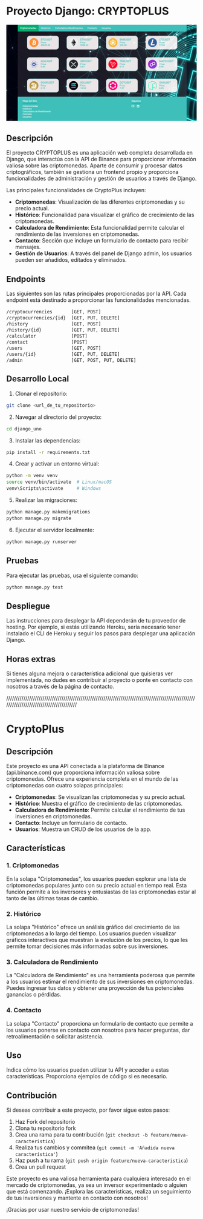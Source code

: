 # Proyecto Django: CRYPTOPLUS
  
  ![Imagen_home](./django_uno/static/images/1-home-b.png)

## Descripción

El proyecto CRYPTOPLUS es una aplicación web completa desarrollada en Django, que interactúa con la API de Binance para proporcionar información valiosa sobre las criptomonedas. Aparte de consumir y procesar datos criptográficos, también se gestiona un frontend propio y proporciona funcionalidades de administración y gestión de usuarios a través de Django.

Las principales funcionalidades de CryptoPlus incluyen:

- **Criptomonedas**: Visualización de las diferentes criptomonedas y su precio actual.
- **Histórico**: Funcionalidad para visualizar el gráfico de crecimiento de las criptomonedas.
- **Calculadora de Rendimiento**: Esta funcionalidad permite calcular el rendimiento de las inversiones en criptomonedas.
- **Contacto**: Sección que incluye un formulario de contacto para recibir mensajes.
- **Gestión de Usuarios**: A través del panel de Django admin, los usuarios pueden ser añadidos, editados y eliminados.


## Endpoints

Las siguientes son las rutas principales proporcionadas por la API. Cada endpoint está destinado a proporcionar las funcionalidades mencionadas.

```plaintext
/cryptocurrencies       [GET, POST]
/cryptocurrencies/{id}  [GET, PUT, DELETE]
/history                [GET, POST]
/history/{id}           [GET, PUT, DELETE]
/calculator             [POST]
/contact                [POST]
/users                  [GET, POST]
/users/{id}             [GET, PUT, DELETE]
/admin                  [GET, POST, PUT, DELETE]
```

## Desarrollo Local

1. Clonar el repositorio:

```bash
git clone <url_de_tu_repositorio>
```

2. Navegar al directorio del proyecto:

```bash
cd django_uno
```

3. Instalar las dependencias:

```bash
pip install -r requirements.txt
```

4. Crear y activar un entorno virtual:

```bash
python -m venv venv
source venv/bin/activate  # Linux/macOS
venv\Scripts\activate     # Windows
```

5. Realizar las migraciones:

```bash
python manage.py makemigrations
python manage.py migrate
```

6. Ejecutar el servidor localmente:

```bash
python manage.py runserver
```

## Pruebas

Para ejecutar las pruebas, usa el siguiente comando:

```bash
python manage.py test
```

## Despliegue

Las instrucciones para desplegar la API dependerán de tu proveedor de hosting. Por ejemplo, si estás utilizando Heroku, sería necesario tener instalado el CLI de Heroku y seguir los pasos para desplegar una aplicación Django.

## Horas extras

Si tienes alguna mejora o característica adicional que quisieras ver implementada, no dudes en contribuir al proyecto o ponte en contacto con nosotros a través de la página de contacto.


////////////////////////////////////////////////////////////////////////////////////////////////////////////////////////////////////////

# CryptoPlus

## Descripción

Este proyecto es una API conectada a la plataforma de Binance (api.binance.com) que proporciona información valiosa sobre criptomonedas. Ofrece una experiencia completa en el mundo de las criptomonedas con cuatro solapas principales:

- **Criptomonedas**: Se visualizan las criptomonedas y su precio actual.
- **Histórico**: Muestra el gráfico de crecimiento de las criptomonedas.
- **Calculadora de Rendimiento**: Permite calcular el rendimiento de tus inversiones en criptomonedas.
- **Contacto**: Incluye un formulario de contacto.
- **Usuarios**: Muestra un CRUD de los usuarios de la app.

## Características

### 1. Criptomonedas

En la solapa "Criptomonedas", los usuarios pueden explorar una lista de criptomonedas populares junto con su precio actual en tiempo real. Esta función permite a los inversores y entusiastas de las criptomonedas estar al tanto de las últimas tasas de cambio.

### 2. Histórico

La solapa "Histórico" ofrece un análisis gráfico del crecimiento de las criptomonedas a lo largo del tiempo. Los usuarios pueden visualizar gráficos interactivos que muestran la evolución de los precios, lo que les permite tomar decisiones más informadas sobre sus inversiones.

### 3. Calculadora de Rendimiento

La "Calculadora de Rendimiento" es una herramienta poderosa que permite a los usuarios estimar el rendimiento de sus inversiones en criptomonedas. Puedes ingresar tus datos y obtener una proyección de tus potenciales ganancias o pérdidas.

### 4. Contacto

La solapa "Contacto" proporciona un formulario de contacto que permite a los usuarios ponerse en contacto con nosotros para hacer preguntas, dar retroalimentación o solicitar asistencia.

## Uso

Indica cómo los usuarios pueden utilizar tu API y acceder a estas características. Proporciona ejemplos de código si es necesario.

## Contribución

Si deseas contribuir a este proyecto, por favor sigue estos pasos:

1. Haz Fork del repositorio
2. Clona tu repositorio fork
3. Crea una rama para tu contribución (`git checkout -b feature/nueva-caracteristica`)
4. Realiza tus cambios y commitea (`git commit -m 'Añadida nueva característica'`)
5. Haz push a tu rama (`git push origin feature/nueva-caracteristica`)
6. Crea un pull request


Este proyecto es una valiosa herramienta para cualquiera interesado en el mercado de criptomonedas, ya sea un inversor experimentado o alguien que está comenzando. ¡Explora las características, realiza un seguimiento de tus inversiones y mantente en contacto con nosotros!

¡Gracias por usar nuestro servicio de criptomonedas!
